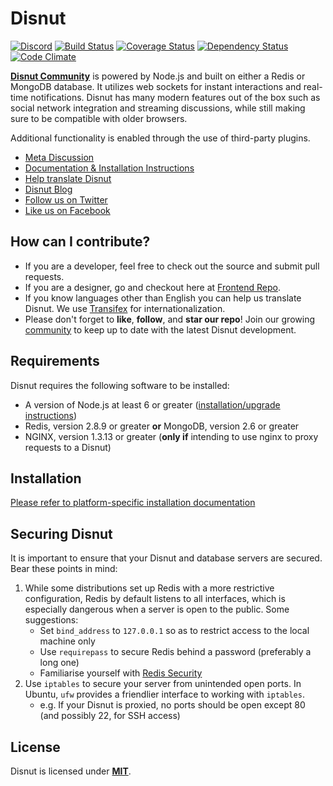 # Disnut

[![Discord](https://discordapp.com/api/guilds/423876349577658368/embed.png)](https://discord.gg/X6JrGKM)
[![Build Status](https://api.travis-ci.org/Disnut/Disnut.svg?branch=master)](https://travis-ci.org/Disnut/Disnut)
[![Coverage Status](https://coveralls.io/repos/github/Disnut/Disnut/badge.svg?branch=master)](https://coveralls.io/github/Disnut/Disnut?branch=master)
[![Dependency Status](https://david-dm.org/Disnut/Disnut.svg?path=install)](https://david-dm.org/Disnut/Disnut?path=install)
[![Code Climate](https://codeclimate.com/github/Disnut/Disnut/badges/gpa.svg)](https://codeclimate.com/github/Disnut/Disnut)

[**Disnut Community**](https://disnut.ml) is powered by Node.js and built on either a Redis or MongoDB database. It utilizes web sockets for instant interactions and real-time notifications. Disnut has many modern features out of the box such as social network integration and streaming discussions, while still making sure to be compatible with older browsers.

Additional functionality is enabled through the use of third-party plugins.

* [Meta Discussion](https://disnut.ml/category/5/meta)
* [Documentation & Installation Instructions](http://github.com/Disnut/Docs)
* [Help translate Disnut](https://www.transifex.com/projects/p/disnut/)
* [Disnut Blog](https://medium.com/disnut)
* [Follow us on Twitter](http://www.twitter.com/DisnutOfficial/ "Disnut Twitter")
* [Like us on Facebook](http://www.facebook.com/DisnutOfficial/ "Disnut Facebook")

## How can I contribute?

* If you are a developer, feel free to check out the source and submit pull requests.
* If you are a designer, go and checkout here at [Frontend Repo](https://github.com/Disnut/Frontend).
* If you know languages other than English you can help us translate Disnut. We use [Transifex](https://www.transifex.com/projects/p/disnut/) for internationalization.
* Please don't forget to **like**, **follow**, and **star our repo**! Join our growing [community](http://disnut.ml) to keep up to date with the latest Disnut development.

## Requirements

Disnut requires the following software to be installed:

* A version of Node.js at least 6 or greater ([installation/upgrade instructions](https://github.com/nodesource/distributions))
* Redis, version 2.8.9 or greater **or** MongoDB, version 2.6 or greater
* NGINX, version 1.3.13 or greater (**only if** intending to use nginx to proxy requests to a Disnut)

## Installation

[Please refer to platform-specific installation documentation](https://github.com/Disnut/Docs/blob/master/INSTALLATION.md)

## Securing Disnut

It is important to ensure that your Disnut and database servers are secured. Bear these points in mind:

1. While some distributions set up Redis with a more restrictive configuration, Redis by default listens to all interfaces, which is especially dangerous when a server is open to the public. Some suggestions:
    * Set `bind_address` to `127.0.0.1` so as to restrict access  to the local machine only
    * Use `requirepass` to secure Redis behind a password (preferably a long one)
    * Familiarise yourself with [Redis Security](http://redis.io/topics/security)
2. Use `iptables` to secure your server from unintended open ports. In Ubuntu, `ufw` provides a friendlier interface to working with `iptables`.
    * e.g. If your Disnut is proxied, no ports should be open except 80 (and possibly 22, for SSH access)

## License

Disnut is licensed under [**MIT**](LICENSE).